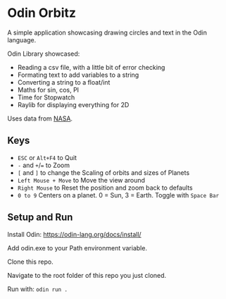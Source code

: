# Odin Orbitz

A simple application showcasing drawing circles and text in the Odin language.

Odin Library showcased:

* Reading a csv file, with a little bit of error checking
* Formating text to add variables to a string
* Converting a string to a float/int
* Maths for sin, cos, PI
* Time for Stopwatch
* Raylib for displaying everything for 2D

Uses data from [NASA](https://nssdc.gsfc.nasa.gov/planetary/factsheet/).

## Keys

* `ESC` or `Alt+F4` to Quit
* `-` and `+`/`=` to Zoom
* `[` and `]` to change the Scaling of orbits and sizes of Planets
* `Left Mouse + Move` to Move the view around
* `Right Mouse` to Reset the position and zoom back to defaults
* `0 to 9` Centers on a planet. 0 = Sun, 3 = Earth. Toggle with `Space Bar`

## Setup and Run

Install Odin: <https://odin-lang.org/docs/install/>

Add odin.exe to your Path environment variable.

Clone this repo.

Navigate to the root folder of this repo you just cloned.

Run with: `odin run .`

